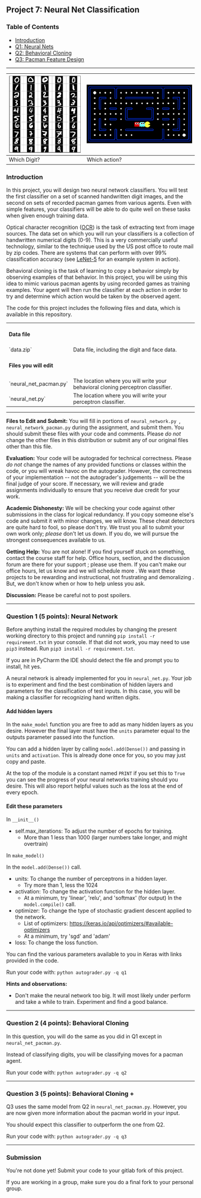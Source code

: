 ## Project 7: Neural Net Classification
### Table of Contents

 *   [Introduction](#Introduction)
 *   [Q1: Neural Nets](#Q1)
 *   [Q2: Behavioral Cloning](#Q2)
 *   [Q3: Pacman Feature Design](#Q3)

* * *

<center>

 ![](img/img2.gif)|![](img/pacman_multi_agent.png)|
 ------|-----|
 Which Digit? | Which action? |

</center>

### <a name="Introduction"></a>Introduction

In this project, you will design two neural network classifiers.
You will test the first classifier on a set of scanned handwritten digit images, and the second
 on sets of recorded  pacman games from various agents.
Even with simple features, your classifiers will be able to do quite well on these tasks when given enough training data.

Optical character recognition ([OCR](http://en.wikipedia.org/wiki/Optical_character_recognition
)) is the task of extracting text from image sources.
The data set on which you will run your classifiers is a collection of handwritten numerical
 digits (0-9).
This is a very commercially useful technology, similar to the technique used by the US post
 office to route mail by zip codes.
There are systems that can perform with over 99% classification accuracy
 (see [LeNet-5](http://yann.lecun.com/exdb/lenet/index.html) for an example system in action).

Behavioral cloning is the task of learning to copy a behavior simply by observing examples of
 that behavior. In this project, you will be using this idea to mimic various pacman agents by
  using recorded games as training examples. Your agent will then run the classifier at each
   action in order to try and determine which action would be taken by the observed agent.

The code for this project includes the following files and data, which is available in this
 repository.

<table class="intro" border="0" cellpadding="10">

<tbody>

<tr>

<td colspan="2"> <h4>Data file</h4> </td>

</tr>

<tr>

<td>`data.zip`</td>
<td>Data file, including the digit and face data.</td>

</tr>

<tr>

<td colspan="2"> <h4>Files you will edit</h4> </td>

</tr>

<tr>

<td>`neural_net_pacman.py`</td>

<td>The location where you will write your behavioral cloning perceptron classifier.</td>

</tr>

<tr>

<td>`neural_net.py`</td>

<td>The location where you will write your perceptron classifier.</td>

</tr>

</table>

***

**Files to Edit and Submit:** You will fill in portions of `neural_network.py
`, `neural_network_pacman.py` during the assignment, and submit them. You should submit
 these files with your code and comments. Please _do not_ change the other files in this
  distribution or submit any of our original files other than this file.

**Evaluation:** Your code will be autograded for technical correctness. Please _do not_ change
 the names of any provided functions or classes within the code, or you will wreak havoc on the
  autograder. However, the correctness of your implementation -- not the autograder's judgements
   -- will be the final judge of your score. If necessary, we will review and grade assignments
    individually to ensure that you receive due credit for your work.

**Academic Dishonesty:** We will be checking your code against other submissions in the class
 for logical redundancy. If you copy someone else's code and submit it with minor changes, we
  will know. These cheat detectors are quite hard to fool, so please don't try. We trust you all
   to submit your own work only; _please_ don't let us down. If you do, we will pursue the
    strongest consequences available to us.

**Getting Help:** You are not alone! If you find yourself stuck on something, contact the course
 staff for help. Office hours, section, and the discussion forum are there for your support
 ; please use them. If you can't make our office hours, let us know and we will schedule more
 . We want these projects to be rewarding and instructional, not frustrating and demoralizing
 . But, we don't know when or how to help unless you ask.

**Discussion:** Please be careful not to post spoilers.

* * *

### <a name="Q1"></a>Question 1 (5 points): Neural Network

Before anything install the required modules by changing the present working directory to
 this project and running `pip install -r requirement.txt` in your console.
If that did not work, you may need to use `pip3` instead.
Run `pip3 install -r requirement.txt`.

If you are in PyCharm the IDE should detect the file and prompt you to install, hit yes.

A neural network is already implemented for you in `neural_net.py`.
Your job is to experiment and find the best combination of hidden layers and parameters for the
 classification of test inputs.
In this case, you will be making a classifier for recognizing hand written digits.

#### Add hidden layers
In the `make_model` function you are free to add as many hidden layers as you desire.
However the final layer must have the `units` parameter equal to the outputs parameter passed
 into the function.

You can add a hidden layer by calling `model.add(Dense())` and passing in `units` and `activation`.
This is already done once for you, so you may just copy and paste.

At the top of the module is a constant named `PRINT` if you set this to `True` you can see the
 progress of your neural networks training should you desire.
This will also report helpful values such as the loss at the end of every epoch.

#### Edit these parameters

In `__init__()`
* self.max_iterations: To adjust the number of epochs for training.
  * More than 1 less than 1000 (larger numbers take longer, and might overtrain)

In `make_model()`

In the `model.add(Dense())` call.
* units: To change the number of perceptrons in a hidden layer.
  * Try more than 1, less the 1024
* activation: To change the activation function for the hidden layer.
  * At a minimum, try 'linear', 'relu', and 'softmax' (for output)
In the `model.compile()` call.
* optimizer: To change the type of stochastic gradient descent applied to the network.
  * List of optimizers: https://keras.io/api/optimizers/#available-optimizers
  * At a minimum, try 'sgd' and 'adam'
* loss: To change the loss function.

You can find the various parameters available to you in Keras with links provided in the code.

Run your code with: `python autograder.py -q q1`

**Hints and observations:**

* Don't make the neural network too big.
It will most likely under perform and take a while to train.
Experiment and find a good balance.

* * *

### <a name="Q2"></a>Question 2 (4 points): Behavioral Cloning

In this question, you will do the same as you did in Q1 except in `neural_net_pacman.py`.

Instead of classifying digits, you will be classifying moves for a pacman agent.

Run your code with: `python autograder.py -q q2`

* * *

### <a name="Q3"></a>Question 3 (5 points): Behavioral Cloning +

Q3 uses the same model from Q2 in `neural_net_pacman.py`.
However, you are now given more information about the pacman world in your input.

You should expect this classifier to outperform the one from Q2.

Run your code with: `python autograder.py -q q3`

* * *

### Submission

You're not done yet! Submit your code to your gitlab fork of this project.

If you are working in a group, make sure you do a final fork to your personal group.
